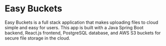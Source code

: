 # Easy Buckets

Easy Buckets is a full stack application that makes uploading files to cloud simple and easy for users.
This app is built with a Java Spring Boot backend, React.js frontend, PostgreSQL database, and AWS S3 buckets for secure file storage in the cloud.
